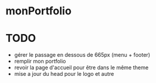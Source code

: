 monPortfolio
============

TODO
====
- gérer le passage en dessous de 665px (menu + footer)
- remplir mon portfolio
- revoir la page d'accueil pour être dans le même theme
- mise a jour du head pour le logo et autre
